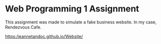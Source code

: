 # Web Programming 1 Assignment

This assignment was made to simulate a fake business website. In my case, Rendezvous Cafe.

[https:/jeannetandoc.github.io/Website/](https:/jeannetandoc.github.io/Website/)
